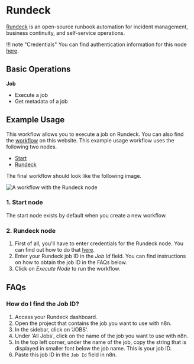 # Rundeck

[Rundeck](https://www.rundeck.com/) is an open-source runbook automation for incident management, business continuity, and self-service operations.

!!! note "Credentials"
    You can find authentication information for this node [here](/integrations/builtin/credentials/rundeck/).


## Basic Operations

**Job**
- Execute a job
- Get metadata of a job


## Example Usage

This workflow allows you to execute a job on Rundeck. You can also find the [workflow](https://n8n.io/workflows/539) on this website. This example usage workflow uses the following two nodes.

- [Start](/integrations/builtin/core-nodes/n8n-nodes-base.start/)
- [Rundeck]()

The final workflow should look like the following image.

![A workflow with the Rundeck node](/_images/integrations/builtin/app-nodes/rundeck/workflow.png)

### 1. Start node

The start node exists by default when you create a new workflow.

### 2. Rundeck node

1. First of all, you'll have to enter credentials for the Rundeck node. You can find out how to do that [here](/integrations/builtin/credentials/rundeck/).
2. Enter your Rundeck job ID in the *Job Id* field. You can find instructions on how to obtain the job ID in the FAQs below.
3. Click on *Execute Node* to run the workflow.

## FAQs

### How do I find the Job ID?

1. Access your Rundeck dashboard.
2. Open the project that contains the job you want to use with n8n.
3. In the sidebar, click on 'JOBS'.
4. Under 'All Jobs', click on the name of the job you want to use with n8n.
5. In the top left corner, under the name of the job, copy the string that is displayed in smaller font below the job name. This is your job ID.
6. Paste this job ID in the `Job Id` field in n8n.
